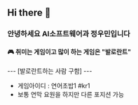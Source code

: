 ## Hi there 👋

### 안녕하세요 AI소프트웨어과 정우민입니다

#### 🎮 취미는 게임이고 많이 하는 게임은 "발로란트"

--- [발로란트하는 사람 구함] ---
- 게임아이디 : 연어초밥1 #kr1 
- 보통 연막 요원을 하지만 다른 포지션 가능
